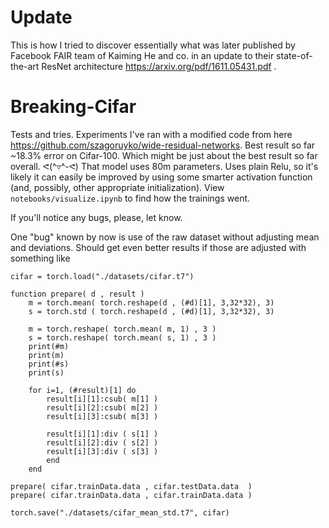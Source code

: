 # Update
This is how I tried to discover essentially what was later published by Facebook FAIR team of Kaiming He and co. in an update to their state-of-the-art ResNet architecture https://arxiv.org/pdf/1611.05431.pdf . 

# Breaking-Cifar
Tests and tries. Experiments I've ran with a modified code from here https://github.com/szagoruyko/wide-residual-networks. Best result so far ~18.3% error on Cifar-100. Which might be just about the best result so far overall. ᕙ(^▿^-ᕙ) That model uses 80m parameters. Uses plain Relu, so it's likely it can easily be improved by using some smarter activation function (and, possibly, other appropriate initialization). View `notebooks/visualize.ipynb` to find how the trainings went.

If you'll notice any bugs, please, let know.

One "bug" known by now is use of the raw dataset without adjusting mean and deviations. Should get even better results if those are adjusted with something like


```
cifar = torch.load("./datasets/cifar.t7")

function prepare( d , result )
    m = torch.mean( torch.reshape(d , (#d)[1], 3,32*32), 3)
    s = torch.std ( torch.reshape(d , (#d)[1], 3,32*32), 3)

    m = torch.reshape( torch.mean( m, 1) , 3 )
    s = torch.reshape( torch.mean( s, 1) , 3 )
    print(#m)
    print(m)
    print(#s)
    print(s)

    for i=1, (#result)[1] do
        result[i][1]:csub( m[1] )
        result[i][2]:csub( m[2] )
        result[i][3]:csub( m[3] )

        result[i][1]:div ( s[1] )
        result[i][2]:div ( s[2] )
        result[i][3]:div ( s[3] )
        end
    end

prepare( cifar.trainData.data , cifar.testData.data  )
prepare( cifar.trainData.data , cifar.trainData.data )

torch.save("./datasets/cifar_mean_std.t7", cifar)
```

